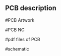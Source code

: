 ## PCB description  
  
  #PCB Artwork  
    
  #PCB NC  
    
  #pdf files of PCB  
    
  #schematic
